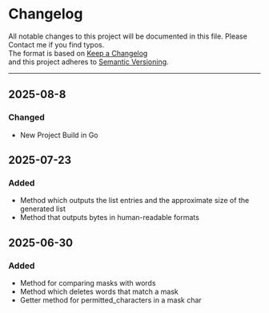 # Changelog

All notable changes to this project will be documented in this file.
Please Contact me if you find typos.     
The format is based on [Keep a Changelog](https://keepachangelog.com)       
and this project adheres to [Semantic Versioning](https://semver.org).

---
## 2025-08-8


### Changed
- New Project Build in Go


## 2025-07-23

### Added
- Method which outputs the list entries and the approximate size of the generated list
- Method that outputs bytes in human-readable formats


## 2025-06-30


### Added
- Method for comparing masks with words
- Method which deletes words that match a mask
- Getter method for permitted_characters in a mask char


